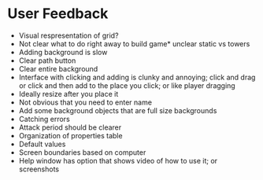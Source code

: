 User Feedback
==============

* Visual respresentation of grid?
* Not clear what to do right away to build game* unclear static vs towers
* Adding background is slow
* Clear path button
* Clear entire background
* Interface with clicking and adding is clunky and annoying; click and drag or click and then add to the place you click; or like player dragging
* Ideally resize after you place it
* Not obvious that you need to enter name
* Add some background objects that are full size backgrounds
* Catching errors
* Attack period should be clearer
* Organization of properties table
* Default values
* Screen boundaries based on computer
* Help window has option that shows video of how to use it; or screenshots
